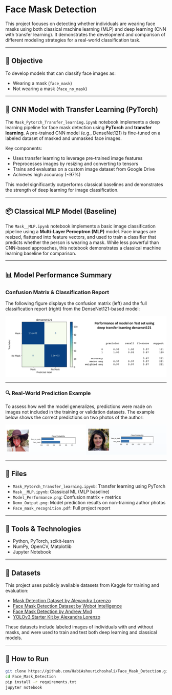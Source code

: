# Face Mask Detection

This project focuses on detecting whether individuals are wearing face masks using both classical machine learning (MLP) and deep learning (CNN with transfer learning). It demonstrates the development and comparison of different modeling strategies for a real-world classification task.

---

## 🎯 Objective

To develop models that can classify face images as:
- Wearing a mask (`face_mask`)
- Not wearing a mask (`face_no_mask`)

---

## 🧠 CNN Model with Transfer Learning (PyTorch)

The `Mask_Pytorch_Transfer_learning.ipynb` notebook implements a deep learning pipeline for face mask detection using **PyTorch** and **transfer learning**. A pre-trained CNN model (e.g., DenseNet121) is fine-tuned on a labeled dataset of masked and unmasked face images.

Key components:
- Uses transfer learning to leverage pre-trained image features
- Preprocesses images by resizing and converting to tensors
- Trains and evaluates on a custom image dataset from Google Drive
- Achieves high accuracy (~97%) 

This model significantly outperforms classical baselines and demonstrates the strength of deep learning for image classification.

---

## 📦 Classical MLP Model (Baseline)

The `Mask__MLP.ipynb` notebook implements a basic image classification pipeline using a **Multi-Layer Perceptron (MLP)** model. Face images are resized, flattened into feature vectors, and used to train a classifier that predicts whether the person is wearing a mask. While less powerful than CNN-based approaches, this notebook demonstrates a classical machine learning baseline for comparison.

---

## 📊 Model Performance Summary

### Confusion Matrix & Classification Report

The following figure displays the confusion matrix (left) and the full classification report (right) from the DenseNet121-based model:

![Model Performance](Model_Performance.png)

---

### 🔍 Real-World Prediction Example

To assess how well the model generalizes, predictions were made on images not included in the training or validation datasets. The example below shows the correct predictions on two photos of the author:

<p align="center">
  <img src="Demo_Output.png" alt="Generalization Demo Output" width="1000"/>
</p>

---

## 📁 Files

- `Mask_Pytorch_Transfer_learning.ipynb`: Transfer learning using PyTorch
- `Mask__MLP.ipynb`: Classical ML (MLP baseline)
- `Model_Performance.png`: Confusion matrix + metrics
- `Demo_Output.png`: Model prediction results on non-training author photos
- `Face_mask_recognition.pdf`: Full project report

---

## 🔧 Tools & Technologies

- Python, PyTorch, scikit-learn
- NumPy, OpenCV, Matplotlib
- Jupyter Notebook

---

## 📂 Datasets

This project uses publicly available datasets from Kaggle for training and evaluation:

- [Mask Detection Dataset by Alexandra Lorenzo](https://www.kaggle.com/alexandralorenzo/maskdetection)  
- [Face Mask Detection Dataset by Wobot Intelligence](https://www.kaggle.com/wobotintelligence/face-mask-detection-dataset)  
- [Face Mask Detection by Andrew Mvd](https://www.kaggle.com/andrewmvd/face-mask-detection)  
- [YOLOv3 Starter Kit by Alexandra Lorenzo](https://www.kaggle.com/alexandralorenzo/yolov3-startkit)  

These datasets include labeled images of individuals with and without masks, and were used to train and test both deep learning and classical models.

---
## 🚀 How to Run

```bash
git clone https://github.com/HabiAshourichoshali/Face_Mask_Detection.git
cd Face_Mask_Detection
pip install -r requirements.txt  
jupyter notebook

